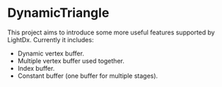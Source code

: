 DynamicTriangle
======

This project aims to introduce some more useful features supported by LightDx. Currently 
it includes:

* Dynamic vertex buffer.
* Multiple vertex buffer used together.
* Index buffer.
* Constant buffer (one buffer for multiple stages).
